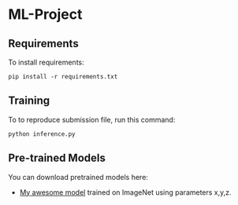 # ML-Project

## Requirements

To install requirements:

```setup
pip install -r requirements.txt
```

## Training

To to reproduce submission file, run this command:

```train
python inference.py 
```

## Pre-trained Models

You can download pretrained models here:

- [My awesome model](https://drive.google.com/mymodel.pth) trained on ImageNet using parameters x,y,z. 

